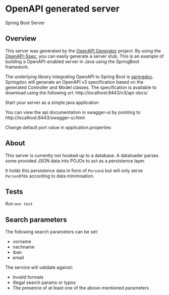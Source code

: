 # OpenAPI generated server

Spring Boot Server

## Overview
This server was generated by the [OpenAPI Generator](https://openapi-generator.tech) project.
By using the [OpenAPI-Spec](https://openapis.org), you can easily generate a server stub.
This is an example of building a OpenAPI-enabled server in Java using the SpringBoot framework.


The underlying library integrating OpenAPI to Spring Boot is [springdoc](https://springdoc.org).
Springdoc will generate an OpenAPI v3 specification based on the generated Controller and Model classes.
The specification is available to download using the following url:
http://localhost:8443/v3/api-docs/

Start your server as a simple java application

You can view the api documentation in swagger-ui by pointing to
http://localhost:8443/swagger-ui.html

Change default port value in application.properties

## About

This server is currently not hooked up to a database. A dataloader parses some provided JSON data into POJOs to act as a persistence layer.

It holds this persistence data in form of `Person`s but will only serve `PersonDTO`s according to data minimisation.

## Tests

Run `mvn test`

## Search parameters

The following search parameters can be set:

- vorname
- nachname
- iban
- email

The service will validate against:

- Invalid formats
- Illegal search params or typos
- The presence of at least one of the above-mentioned parameters